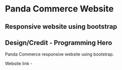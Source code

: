 # Panda Commerce Website

## Responsive website using bootstrap

## Design/Credit - Programming Hero

Panda Commerce responsive website using bootstrap.

Website link -
